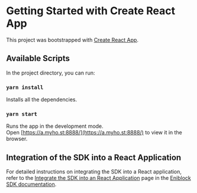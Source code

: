 # Getting Started with Create React App

This project was bootstrapped with [Create React App](https://github.com/facebook/create-react-app).

## Available Scripts

In the project directory, you can run:

### `yarn install`
Installs all the dependencies.

### `yarn start`

Runs the app in the development mode.\
Open [https://a.myho.st:8888/](https://a.myho.st:8888/) to view it in the browser.

## Integration of the SDK into a React Application

For detailed instructions on integrating the SDK into a React application, refer to the [Integrate the SDK into an React Application](https://sdk.eniblock.com/docs/wallet_sdk/sdk-get_started/get-started-react) page in the [Eniblock SDK documentation](https://sdk.eniblock.com/docs).
